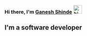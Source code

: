 ### Hi there, I'm [Ganesh Shinde](https://ganesh-shinde.netlify.app 'portfolio') <img src="https://user-images.githubusercontent.com/1303154/88677602-1635ba80-d120-11ea-84d8-d263ba5fc3c0.gif" width="28px" alt="hi">

## I'm a software developer
